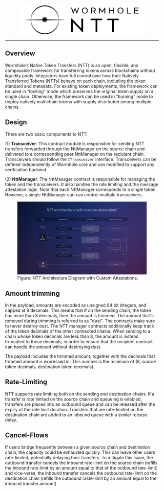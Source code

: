 <div align="center">
  <img src="images/ntt-logo-black.png", height=100>
</div>

---

## Overview

Wormhole’s Native Token Transfers (NTT) is an open, flexible, and composable framework for transferring tokens across blockchains without liquidity pools. Integrators have full control over how their Natively Transferred Tokens (NTTs) behave on each chain, including the token standard and metadata. For existing token deployments, the framework can be used in “locking” mode which preserves the original token supply on a single chain. Otherwise, the framework can be used in “burning” mode to deploy natively multichain tokens with supply distributed among multiple chains.

## Design

There are two basic components to NTT:

(1) **Transceiver**: This contract module is responsible for sending NTT transfers forwarded through the NttManager on the source chain and delivered to a corresponding peer NttManager on the recipient chain. Transceivers should follow the `ITransceiver` interface. Transceivers can be defined independently of Wormhole core and can modified to support any verification backend.

(2) **NttManager**: The NttManager contract is responsible for managing the token and the transceivers. It also handles the rate limiting and the message attestation logic. Note that each NttManager corresponds to a single token. However, a single NttManager can can control multiple transceivers.


<figure>
  <img src="images/NTT-architecture--custom-attestation-2.png" alt="NTT Architecture Diagram">
  <figcaption>Figure: NTT Architecture Diagram with Custom Attestations.</figcaption>
</figure>


## Amount trimming

In the payload, amounts are encoded as unsigned 64 bit integers, and capped at 8 decimals.
This means that if on the sending chain, the token has more than 8 decimals, then the amount is trimmed.
The amount that's removed during trimming is referred to as "dust". The contracts make sure to never destroy dust.
The NTT manager contracts additionally keep track of the token decimals of the other connected chains. When sending to a chain whose token decimals are less than 8, the amount is instead truncated to those decimals, in order to ensure that the recipient contract can handle the amount without destroying dust.

The payload includes the trimmed amount, together with the decimals that trimmed amount is expressed in. This number is the minimum of (8, source token decimals, destination token decimals).

## Rate-Limiting

NTT supports rate limiting both on the sending and destination chains. If a transfer is rate limited on the source chain and queueing is enabled, transfers are placed into an outbound queue and can be released after the expiry of the rate limit duration. Transfers that are rate-limited on the destination chain are added to an inbound queue with a similar release delay.

## Cancel-Flows

If users bridge frequently between a given source chain and destination chain, the capacity could be exhausted quickly. This can leave other users rate-limited, potentially delaying their transfers. To mitigate this issue, the outbound transfer cancels the inbound rate-limit on the source chain (refills the inbound rate-limit by an amount equal to that of the outbound rate-limit) and vice-versa, the inbound transfer cancels the outbound rate-limit on the destination chain (refills the outbound raste-limit by an amount equal to the inbound transfer amount).
